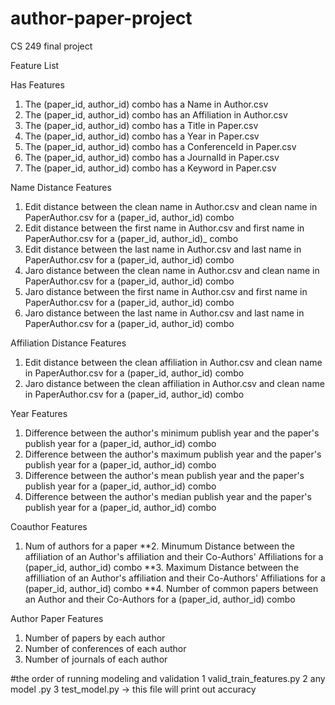 # author-paper-project
CS 249 final project

Feature List

Has Features
1. The (paper_id, author_id) combo has a Name in Author.csv
2. The (paper_id, author_id) combo has an Affiliation in Author.csv
3. The (paper_id, author_id) combo has a Title in Paper.csv
4. The (paper_id, author_id) combo has a Year in Paper.csv
5. The (paper_id, author_id) combo has a ConferenceId in Paper.csv
6. The (paper_id, author_id) combo has a JournalId in Paper.csv
7. The (paper_id, author_id) combo has a Keyword in Paper.csv

Name Distance Features
1. Edit distance between the clean name in Author.csv and clean name in PaperAuthor.csv for a (paper_id, author_id) combo
2. Edit distance between the first name in Author.csv and first name in PaperAuthor.csv for a (paper_id, author_id)_ combo
3. Edit distance between the last name in Author.csv and last name in PaperAuthor.csv for a (paper_id, author_id) combo
4. Jaro distance between the clean name in Author.csv and clean name in PaperAuthor.csv for a (paper_id, author_id) combo
5. Jaro distance between the first name in Author.csv and first name in PaperAuthor.csv for a (paper_id, author_id) combo
6. Jaro distance between the last name in Author.csv and last name in PaperAuthor.csv for a (paper_id, author_id) combo

Affiliation Distance Features
1. Edit distance between the clean affiliation in Author.csv and clean name in PaperAuthor.csv for a (paper_id, author_id) combo
2. Jaro distance between the clean affiliation in Author.csv and clean name in PaperAuthor.csv for a (paper_id, author_id) combo

Year Features
1. Difference between the author's minimum publish year and the paper's publish year for a (paper_id, author_id) combo
2. Difference between the author's maximum publish year and the paper's publish year for a (paper_id, author_id) combo
3. Difference between the author's mean publish year and the paper's publish year for a (paper_id, author_id) combo
4. Difference between the author's median publish year and the paper's publish year for a (paper_id, author_id) combo

Coauthor Features
1. Num of authors for a paper
**2. Minumum Distance between the affiliation of an Author's affiliation and their Co-Authors' Affiliations for a (paper_id, author_id) combo
**3. Maximum Distance between the affilliation of an Author's affiliation and their Co-Authors' Affiliations for a (paper_id, author_id) combo
**4. Number of common papers between an Author and their Co-Authors for a (paper_id, author_id) combo

Author Paper Features
1. Number of papers by each author
2. Number of conferences of each author
3. Number of journals of each author



#the order of running modeling and validation
1 valid_train_features.py
2 any model  .py
3 test_model.py   -> this file will print out accuracy


